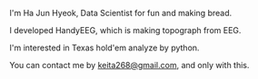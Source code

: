 I'm Ha Jun Hyeok, Data Scientist for fun and making bread.

I developed HandyEEG, which is making topograph from EEG.

I'm interested in Texas hold'em analyze by python.

You can contact me by keita268@gmail.com, and only with this.


